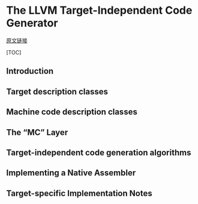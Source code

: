# The LLVM Target-Independent Code Generator

[原文链接](https://llvm.org/docs/CodeGenerator.html)

[TOC]

## Introduction

## Target description classes

## Machine code description classes

## The “MC” Layer

## Target-independent code generation algorithms

## Implementing a Native Assembler 

## Target-specific Implementation Notes

